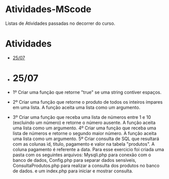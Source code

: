 # Atividades-MScode
Listas de Atividades passadas no decorrer do curso.

# Atividades
* [25/07](#25/07)

* # 25/07
* 1º Criar uma função que retorne "true" se uma string contiver espaços.
* 2º Criar uma função  que retorne o produto de todos os inteiros ímpares em uma lista. A função aceita uma lista como um
argumento.
* 3º Criar uma função que receba uma lista de números entre 1 e 10
(excluindo um número) e retorne o número ausente. A função aceita uma lista como um argumento.
4º Criar uma função que receba uma lista de números e retorne o
segundo maior número. A função aceita uma lista como um
argumento.
5º Criar consulta de SQL que resultará com as colunas id, titulo, pagamento e valor na tabela "produtos". A coluna pagamento é referente a data.
  Para esse exercicio foi criada uma pasta com os seguintes arquivos: Mysqli.php para conexão com o banco de dados, Config.php para separar dados sensiveis, ConsultaProdutos.php para realizar a consulta dos produtos no banco de dados. e um index.php para iniciar e mostrar consulta.

